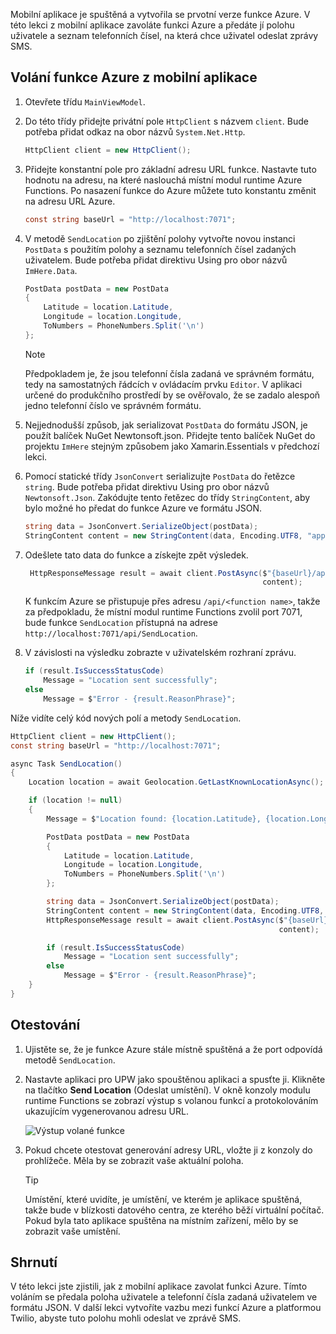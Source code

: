 Mobilní aplikace je spuštěná a vytvořila se prvotní verze funkce Azure. V této lekci z mobilní aplikace zavoláte funkci Azure a předáte jí polohu uživatele a seznam telefonních čísel, na která chce uživatel odeslat zprávy SMS.

## <a name="calling-the-azure-function-from-the-mobile-app"></a>Volání funkce Azure z mobilní aplikace

1. Otevřete třídu `MainViewModel`.

1. Do této třídy přidejte privátní pole `HttpClient` s názvem `client`. Bude potřeba přidat odkaz na obor názvů `System.Net.Http`.

    ```cs
    HttpClient client = new HttpClient();
    ```

1. Přidejte konstantní pole pro základní adresu URL funkce. Nastavte tuto hodnotu na adresu, na které naslouchá místní modul runtime Azure Functions. Po nasazení funkce do Azure můžete tuto konstantu změnit na adresu URL Azure.

    ```cs
    const string baseUrl = "http://localhost:7071";
    ```

1. V metodě `SendLocation` po zjištění polohy vytvořte novou instanci `PostData` s použitím polohy a seznamu telefonních čísel zadaných uživatelem. Bude potřeba přidat direktivu Using pro obor názvů `ImHere.Data`.

    ```cs
    PostData postData = new PostData
    {
        Latitude = location.Latitude,
        Longitude = location.Longitude,
        ToNumbers = PhoneNumbers.Split('\n')
    };
    ```

    > [!NOTE]
    > Předpokladem je, že jsou telefonní čísla zadaná ve správném formátu, tedy na samostatných řádcích v ovládacím prvku `Editor`. V aplikaci určené do produkčního prostředí by se ověřovalo, že se zadalo alespoň jedno telefonní číslo ve správném formátu.    
 

1. Nejjednodušší způsob, jak serializovat `PostData` do formátu JSON, je použít balíček NuGet Newtonsoft.json. Přidejte tento balíček NuGet do projektu `ImHere` stejným způsobem jako Xamarin.Essentials v předchozí lekci.

1. Pomocí statické třídy `JsonConvert` serializujte `PostData` do řetězce `string`. Bude potřeba přidat direktivu Using pro obor názvů `Newtonsoft.Json`. Zakódujte tento řetězec do třídy `StringContent`, aby bylo možné ho předat do funkce Azure ve formátu JSON.

    ```cs
    string data = JsonConvert.SerializeObject(postData);
    StringContent content = new StringContent(data, Encoding.UTF8, "application/json");
    ```

1. Odešlete tato data do funkce a získejte zpět výsledek.

   ```cs
    HttpResponseMessage result = await client.PostAsync($"{baseUrl}/api/SendLocation",
                                                        content);
   ```

   K funkcím Azure se přistupuje přes adresu `/api/<function name>`, takže za předpokladu, že místní modul runtime Functions zvolil port 7071, bude funkce `SendLocation` přístupná na adrese `http://localhost:7071/api/SendLocation`.

1. V závislosti na výsledku zobrazte v uživatelském rozhraní zprávu.

    ```cs
    if (result.IsSuccessStatusCode)
        Message = "Location sent successfully";
    else
        Message = $"Error - {result.ReasonPhrase}";
    ```

Níže vidíte celý kód nových polí a metody `SendLocation`.

```cs
HttpClient client = new HttpClient();
const string baseUrl = "http://localhost:7071";

async Task SendLocation()
{
    Location location = await Geolocation.GetLastKnownLocationAsync();

    if (location != null)
    {
        Message = $"Location found: {location.Latitude}, {location.Longitude}.";

        PostData postData = new PostData
        {
            Latitude = location.Latitude,
            Longitude = location.Longitude,
            ToNumbers = PhoneNumbers.Split('\n')
        };

        string data = JsonConvert.SerializeObject(postData);
        StringContent content = new StringContent(data, Encoding.UTF8, "application/json");
        HttpResponseMessage result = await client.PostAsync($"{baseUrl}/api/SendLocation",
                                                            content);

        if (result.IsSuccessStatusCode)
            Message = "Location sent successfully";
        else
            Message = $"Error - {result.ReasonPhrase}";
    }
}
```

## <a name="testing-it-out"></a>Otestování

1. Ujistěte se, že je funkce Azure stále místně spuštěná a že port odpovídá metodě `SendLocation`.

1. Nastavte aplikaci pro UPW jako spouštěnou aplikaci a spusťte ji. Klikněte na tlačítko **Send Location** (Odeslat umístění). V okně konzoly modulu runtime Functions se zobrazí výstup s volanou funkcí a protokolováním ukazujícím vygenerovanou adresu URL.

    ![Výstup volané funkce](../media/6-function-called.png)

1. Pokud chcete otestovat generování adresy URL, vložte ji z konzoly do prohlížeče. Měla by se zobrazit vaše aktuální poloha.

    > [!TIP]
    > Umístění, které uvidíte, je umístění, ve kterém je aplikace spuštěná, takže bude v blízkosti datového centra, ze kterého běží virtuální počítač. Pokud byla tato aplikace spuštěna na místním zařízení, mělo by se zobrazit vaše umístění.

## <a name="summary"></a>Shrnutí

V této lekci jste zjistili, jak z mobilní aplikace zavolat funkci Azure. Tímto voláním se předala poloha uživatele a telefonní čísla zadaná uživatelem ve formátu JSON. V další lekci vytvoříte vazbu mezi funkcí Azure a platformou Twilio, abyste tuto polohu mohli odeslat ve zprávě SMS.